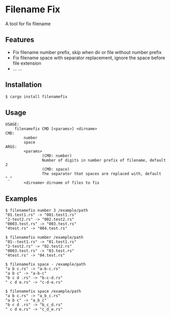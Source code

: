 # Filename Fix

A tool for fix filename

## Features

- Fix filename number prefix, skip when dir or file without number prefix
- Fix filename space with separator replacement, ignore the space before file extension
- ... ...

## Installation

```bash
$ cargo install filenamefix
```

## Usage

```
USAGE:
    filenamefix CMD [<params>] <dirname>
CMD:
 		number
 		space
ARGS:
		<params> 
				(CMD: number)
				Number of digits in number prefix of filename, default 2
				(CMD: space)
				The separator that spaces are replaced with, default "_"
		<dirname> dirname of files to fix
```

## Examples

```
$ filenamefix number 3 /example/path
"01.test1.rs" -> "001.test1.rs"
"2-test2.rs" -> "002.test2.rs"
"0003.test.rs" -> "003.test.rs"
"4test.rs" -> "004.test.rs"
```

```
$ filenamefix number /example/path
"01--test1.rs" -> "01.test1.rs"
"2-test2.rs" -> "02.test2.rs"
"0003.test.rs" -> "03.test.rs"
"4test.rs" -> "04.test.rs"
```

```
$ filenamefix space - /example/path
"a b c.rs" -> "a-b-c.rs"
"a b c" -> "a-b-c"
"b c d .rs" -> "b-c-d.rs"
" c d e.rs" -> "c-d-e.rs"
```

```
$ filenamefix space /example/path
"a b c.rs" -> "a_b_c.rs"
"a b c" -> "a_b_c"
"b c d .rs" -> "b_c_d.rs"
" c d e.rs" -> "c_d_e.rs"
```

